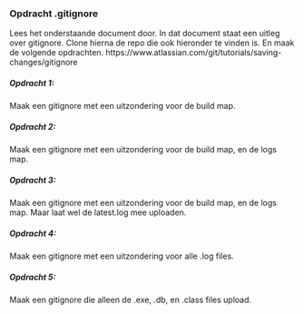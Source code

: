 <h3>Opdracht .gitignore</h3>
Lees het onderstaande document door. In dat document staat een uitleg over gitignore. Clone hierna de repo die ook hieronder te vinden is. En maak de volgende opdrachten.
https://www.atlassian.com/git/tutorials/saving-changes/gitignore


<h5>Opdracht 1:</h5>
Maak een gitignore met een uitzondering voor de build map.

<h5>Opdracht 2:</h5>
Maak een gitignore met een uitzondering voor de build map, en de logs map.

<h5>Opdracht 3:</h5>
Maak een gitignore met een uitzondering voor de build map, en de logs map. Maar laat wel de latest.log mee uploaden.

<h5>Opdracht 4:</h5>
Maak een gitignore met een uitzondering voor alle .log files.

<h5>Opdracht 5:</h5>
Maak een gitignore die alleen de .exe, .db, en .class files upload.
